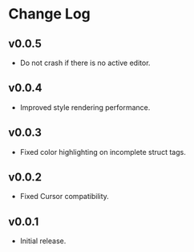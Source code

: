 # Change Log

## v0.0.5
- Do not crash if there is no active editor.

## v0.0.4
- Improved style rendering performance.

## v0.0.3
- Fixed color highlighting on incomplete struct tags.

## v0.0.2
- Fixed Cursor compatibility.

## v0.0.1
- Initial release.